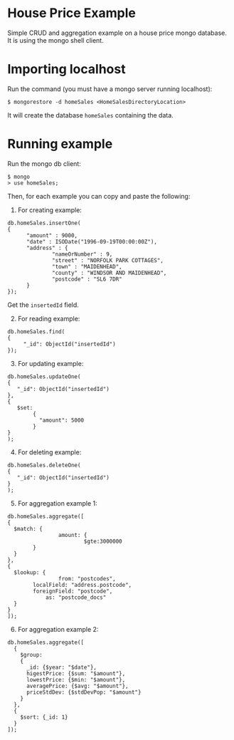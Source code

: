 # House Price Example
Simple CRUD and aggregation example on a house price mongo database.
It is using the mongo shell client.

# Importing localhost
Run the command (you must have a mongo server running localhost):
```
$ mongorestore -d homeSales <HomeSalesDirectoryLocation>
```

It will create the database ``homeSales`` containing the data.


# Running example

Run the mongo db client:
```
$ mongo
> use homeSales;
```

Then, for each example you can copy and paste the following:

1. For creating example:
```
db.homeSales.insertOne(
{
      "amount" : 9000,
      "date" : ISODate("1996-09-19T00:00:00Z"),
      "address" : {
              "nameOrNumber" : 9,
              "street" : "NORFOLK PARK COTTAGES",
              "town" : "MAIDENHEAD",
              "county" : "WINDSOR AND MAIDENHEAD",
              "postcode" : "SL6 7DR"
      }
});
```

Get the ``insertedId`` field.

2. For reading example:
```
db.homeSales.find(
{
     "_id": ObjectId("insertedId")
});
```

3. For updating example:
```
db.homeSales.updateOne(
{
   "_id": ObjectId("insertedId")
},
{
   $set:
        {
          "amount": 5000
        }
}
);
```

4. For deleting example:
```
db.homeSales.deleteOne(
{
   "_id": ObjectId("insertedId")
}
);
```

5. For aggregation example 1:
```
db.homeSales.aggregate([
{
  $match: {
				amount: { 
        				$gte:3000000
        }
  }
}, 
{
  $lookup: {
				from: "postcodes", 
        localField: "address.postcode",
        foreignField: "postcode",
    		as: "postcode_docs"
  }
}
]);
```

6. For aggregation example 2:
```
db.homeSales.aggregate([
  {
    $group: 
    {
      _id: {$year: "$date"},
      higestPrice: {$sum: "$amount"},
      lowestPrice: {$min: "$amount"},
      averagePrice: {$avg: "$amount"},
      priceStdDev: {$stdDevPop: "$amount"}
    }
  },
  {
    $sort: {_id: 1}
  }
]);
```
